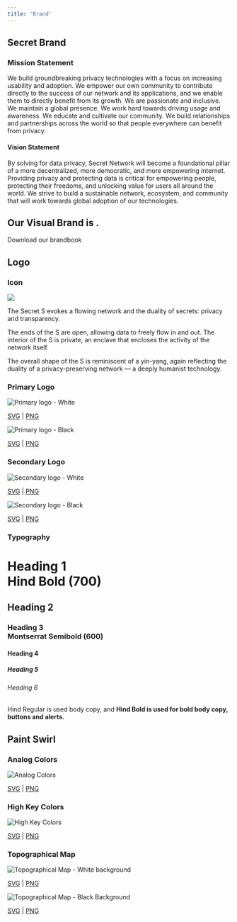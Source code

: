 ```yaml
---
title: 'Brand'
---
```









<!-- Page title -->
<column mode="normal">
<block>
<hero-title>

## Secret Brand

</hero-title>
</block>
</column>









<!-- content -->
<column class="spacer-s" number="2" number-m="2" number-s="1">

<block>

### Mission Statement

We build groundbreaking privacy technologies with a focus on increasing usability and adoption. We empower our own community to contribute directly to the success of our network and its applications, and we enable them to directly benefit from its growth. We are passionate and inclusive. We maintain a global presence. We work hard towards driving usage and awareness. We educate and cultivate our community. We build relationships and partnerships across the world so that people everywhere can benefit from privacy.

</block>

<block>

#### Vision Statement

By solving for data privacy, Secret Network will become a foundational pillar of a more decentralized, more democratic, and more empowering internet.
Providing privacy and protecting data is critical for empowering people, protecting their freedoms, and unlocking value for users all around the world. We strive to build a sustainable network, ecosystem, and community that will work towards global adoption of our technologies.

</block>

</column>










<!-- our visual brand is... -->
<column class="spacer-s text-center color-change">

<block>

## Our Visual Brand is <typical :steps="['Humanist', 2000, 'Organic', 2000, 'Illustrated', 2000, 'Flowing', 2000, 'Striking', 2000]" :loop="Infinity" :wrapper="'span'"></typical>.

</block>

</column>









<!-- download brandbook -->
<column class="text-center spacer-s">

<block>

<btn class="bg-invert no-arrow" type="submit" url="/SecretNetwork_BrandBook_Version01.pdf" target="blank">Download our brandbook</btn>

</block>

</column>









<!-- header block -->
<column mode="slim">

<block>

## Logo

</block>

</column>









<!-- header block -->
<column mode="slim">

<block>

### Icon

</block>

</column>









<!-- icon -->
<column class="spacer-s img-invert" mode="slim" weight="right" number="2" number-m="2" number-s="1">

<block>

<img src="../src/assets/logo-seal-outline-white.svg"/>

</block>

<block>

The Secret S evokes a flowing network and the duality of secrets: privacy and transparency.

The ends of the S are open, allowing data to freely flow in and out.
The interior of the S is private, an enclave that encloses the activity of the network itself.

The overall shape of the S is reminiscent of a yin-yang, again reflecting the duality of a privacy-preserving network — a deeply humanist technology.

</block>

</column>









<!-- header block -->
<column mode="slim">

<block>

### Primary Logo

</block>

</column>








<!-- primary logo -->
<column class="text-center assets" mode="slim" number="2">

<block>

![Primary logo - White](../src/assets/brandbook/primary-logo-white.png)

<a href="/secretnetwork-logo-primary-black.svg">SVG</a> |
<a href="/secretnetwork-logo-primary-black.png">PNG</a>

</block>

<block>

![Primary logo - Black](../src/assets/brandbook/primary-logo-black.png)

<a href="/secretnetwork-logo-primary-white.svg">SVG</a> |
<a href="/secretnetwork-logo-primary-white.png">PNG</a>

</block>

</column>









<!-- header block -->
<column mode="slim">

<block>

### Secondary Logo

</block>

</column>









<!-- Secondary logo -->
<column class="text-center spacer-s" mode="slim" number="2">

<block>

![Secondary logo - White](../src/assets/brandbook/secondary-logo-white.png)

<a href="/secretnetwork-logo-secondary-black.svg">SVG</a> |
<a href="/secretnetwork-logo-secondary-black.png">PNG</a>

</block>

<block>

![Secondary logo - Black](../src/assets/brandbook/secondary-logo-black.png)

<a href="/secretnetwork-logo-secondary-white.svg">SVG</a> |
<a href="/secretnetwork-logo-secondary-white.png">PNG</a>

</block>

</column>








<!-- header block -->
<column mode="slim">

<block>

### Typography

</block>

</column>









<!-- typography -->
<column class="spacer-s" mode="slim">

<block>

# Heading 1 <br>Hind Bold (700)

## Heading 2

### Heading 3 <br>Montserrat Semibold (600)

#### Heading 4

##### Heading 5

###### Heading 6

Hind Regular is used body copy, and **Hind Bold is used for bold body copy, buttons and alerts.**

</block>

</column>








<!-- header block -->
<column>

<block>

## Paint Swirl

</block>

</column>







<!-- paint swirl -->
<column class="text-center header-left" number="2">

<block>

### Analog Colors

![Analog Colors](../src/assets/brandbook/analog.png)

<a href="/analog.svg">SVG</a> |
<a href="/analog.png">PNG</a>

</block>

<block>

### High Key Colors

![High Key Colors](../src/assets/brandbook/high-key.png)

<a href="/high-key.svg">SVG</a> |
<a href="/high-key.png">PNG</a>

</block>

</column>









<!-- header block -->
<column>

<block>

### Topographical Map

</block>

</column>









<!-- topographical map -->
<column class="spacer-s text-center" number="2">

<block>

![Topographical Map - White background](../src/assets/brandbook/topographical-white.png)

<a href="/topographical-white.svg">SVG</a> |
<a href="/topographical-white.png">PNG</a>

</block>

<block>

![Topographical Map - Black Background](../src/assets/brandbook/topographical-black.png)

<a href="/topographical-black.svg">SVG</a> |
<a href="/topographical-black.png">PNG</a>

</block>

</column>









<!-- colors -->
<column>

<block>

<colors></colors>

</block>

</column>
